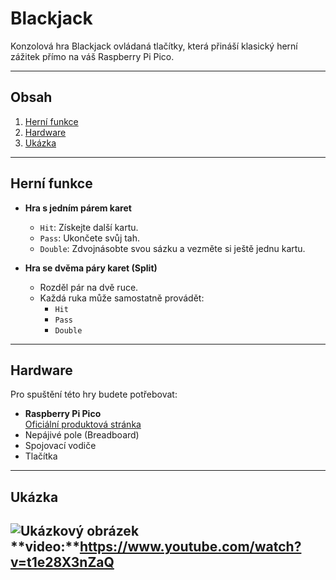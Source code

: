 # Blackjack

Konzolová hra Blackjack ovládaná tlačítky, která přináší klasický herní zážitek přímo na váš Raspberry Pi Pico.

---

## Obsah
1. [Herní funkce](#herní-funkce)
2. [Hardware](#hardware)
3. [Ukázka](#ukázka)

---

## Herní funkce

- **Hra s jedním párem karet**
  - `Hit`: Získejte další kartu.
  - `Pass`: Ukončete svůj tah.
  - `Double`: Zdvojnásobte svou sázku a vezměte si ještě jednu kartu.

- **Hra se dvěma páry karet (Split)**
  - Rozděl pár na dvě ruce.
  - Každá ruka může samostatně provádět:
    - `Hit`
    - `Pass`
    - `Double`

---

## Hardware

Pro spuštění této hry budete potřebovat:

- **Raspberry Pi Pico**  
  [Oficiální produktová stránka](https://www.raspberrypi.com/products/raspberry-pi-pico)  
- Nepájivé pole (Breadboard)
- Spojovací vodiče
- Tlačítka

---

## Ukázka

![Ukázkový obrázek](https://github.com/user-attachments/assets/a1149dea-c220-4db8-8428-70604592c5b3)
**video:**https://www.youtube.com/watch?v=t1e28X3nZaQ
---

